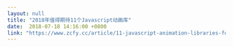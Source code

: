 ```yaml
---
layout: null
title: "2018年值得期待11个Javascript动画库"
date:  2018-07-18 14:16:00 +0800
link: "https://www.zcfy.cc/article/11-javascript-animation-libraries-for-2018"
---
```

